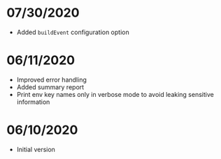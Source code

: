 # 07/30/2020

- Added `buildEvent` configuration option

# 06/11/2020

- Improved error handling
- Added summary report
- Print env key names only in verbose mode to avoid leaking sensitive information

# 06/10/2020

- Initial version
